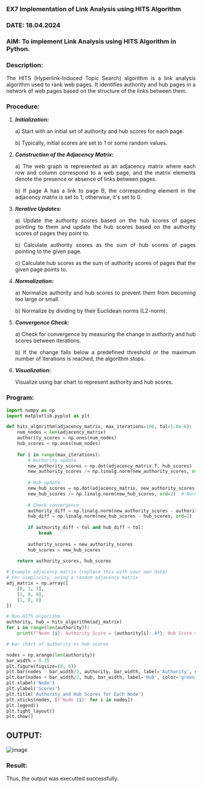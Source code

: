 ### EX7 Implementation of Link Analysis using HITS Algorithm
### DATE: 18.04.2024
### AIM: To implement Link Analysis using HITS Algorithm in Python.
### Description:
<div align = "justify">
The HITS (Hyperlink-Induced Topic Search) algorithm is a link analysis algorithm used to rank web pages. It identifies authority and hub pages 
in a network of web pages based on the structure of the links between them.

### Procedure:
1. ***Initialization:***
    <p>    a) Start with an initial set of authority and hub scores for each page.
    <p>    b) Typically, initial scores are set to 1 or some random values.
  
2. ***Construction of the Adjacency Matrix:***
    <p>    a) The web graph is represented as an adjacency matrix where each row and column correspond to a web page, and the matrix elements denote the presence or absence of links between pages.
    <p>    b) If page A has a link to page B, the corresponding element in the adjacency matrix is set to 1; otherwise, it's set to 0.

3. ***Iterative Updates:***
    <p>    a) Update the authority scores based on the hub scores of pages pointing to them and update the hub scores based on the authority scores of pages they point to.
    <p>    b) Calculate authority scores as the sum of hub scores of pages pointing to the given page.
    <p>    c) Calculate hub scores as the sum of authority scores of pages that the given page points to.

4. ***Normalization:***
    <p>    a) Normalize authority and hub scores to prevent them from becoming too large or small.
    <p>    b) Normalize by dividing by their Euclidean norms (L2-norm).

5. ***Convergence Check:***
    <p>    a) Check for convergence by measuring the change in authority and hub scores between iterations.
    <p>    b) If the change falls below a predefined threshold or the maximum number of iterations is reached, the algorithm stops.

6. ***Visualization:***
    <p>    Visualize using bar chart to represent authority and hub scores.

### Program:

```python
import numpy as np
import matplotlib.pyplot as plt

def hits_algorithm(adjacency_matrix, max_iterations=100, tol=1.0e-6):
    num_nodes = len(adjacency_matrix)
    authority_scores = np.ones(num_nodes)
    hub_scores = np.ones(num_nodes)
    
    for i in range(max_iterations):
        # Authority update
        new_authority_scores = np.dot(adjacency_matrix.T, hub_scores)
        new_authority_scores /= np.linalg.norm(new_authority_scores, ord=2)  # Normalizing
        
        # Hub update
        new_hub_scores = np.dot(adjacency_matrix, new_authority_scores)
        new_hub_scores /= np.linalg.norm(new_hub_scores, ord=2)  # Normalizing
        
        # Check convergence
        authority_diff = np.linalg.norm(new_authority_scores - authority_scores, ord=2)
        hub_diff = np.linalg.norm(new_hub_scores - hub_scores, ord=2)
        
        if authority_diff < tol and hub_diff < tol:
            break
        
        authority_scores = new_authority_scores
        hub_scores = new_hub_scores
    
    return authority_scores, hub_scores

# Example adjacency matrix (replace this with your own data)
# For simplicity, using a random adjacency matrix
adj_matrix = np.array([
    [0, 1, 1],
    [1, 0, 0],
    [1, 0, 0]
])

# Run HITS algorithm
authority, hub = hits_algorithm(adj_matrix)
for i in range(len(authority)):
    print(f"Node {i}: Authority Score = {authority[i]:.4f}, Hub Score = {hub[i]:.4f}")

# bar chart of authority vs hub scores

nodes = np.arange(len(authority))
bar_width = 0.35
plt.figure(figsize=(8, 6))
plt.bar(nodes - bar_width/2, authority, bar_width, label='Authority', color='blue')
plt.bar(nodes + bar_width/2, hub, bar_width, label='Hub', color='green')
plt.xlabel('Node')
plt.ylabel('Scores')
plt.title('Authority and Hub Scores for Each Node')
plt.xticks(nodes, [f'Node {i}' for i in nodes])
plt.legend()
plt.tight_layout()
plt.show()
```

## OUTPUT:
![image](https://github.com/vidyaneela/WDM_EXP7/assets/94169318/ae08845d-4081-441e-9891-19e0a625d84c)

### Result:
Thus, the output was executted successfully.
